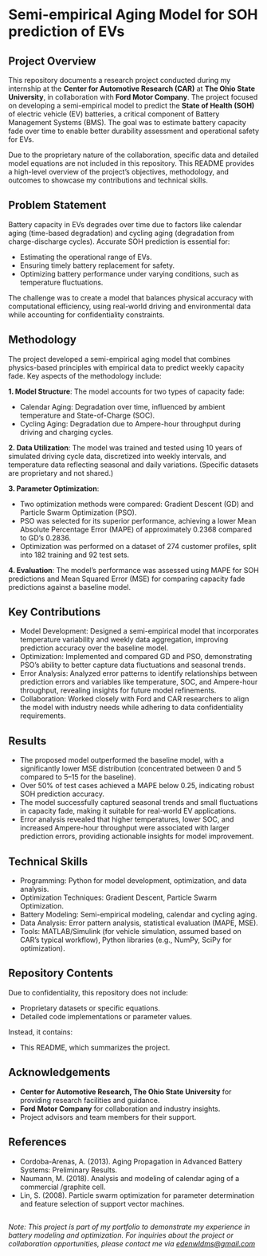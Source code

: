 # Semi-empirical Aging Model for SOH prediction of EVs

## Project Overview
This repository documents a research project conducted during my internship at the **Center for Automotive Research (CAR)** at **The Ohio State University**, in collaboration with **Ford Motor Company**. The project focused on developing a semi-empirical model to predict the **State of Health (SOH)** of electric vehicle (EV) batteries, a critical component of Battery Management Systems (BMS). The goal was to estimate battery capacity fade over time to enable better durability assessment and operational safety for EVs.

Due to the proprietary nature of the collaboration, specific data and detailed model equations are not included in this repository. This README provides a high-level overview of the project’s objectives, methodology, and outcomes to showcase my contributions and technical skills.

## Problem Statement
Battery capacity in EVs degrades over time due to factors like calendar aging (time-based degradation) and cycling aging (degradation from charge-discharge cycles). Accurate SOH prediction is essential for:
- Estimating the operational range of EVs.
- Ensuring timely battery replacement for safety.
- Optimizing battery performance under varying conditions, such as temperature fluctuations.

The challenge was to create a model that balances physical accuracy with computational efficiency, using real-world driving and environmental data while accounting for confidentiality constraints.

## Methodology
The project developed a semi-empirical aging model that combines physics-based principles with empirical data to predict weekly capacity fade. Key aspects of the methodology include:

**1. Model Structure**: The model accounts for two types of capacity fade:
- Calendar Aging: Degradation over time, influenced by ambient temperature and State-of-Charge (SOC).
- Cycling Aging: Degradation due to Ampere-hour throughput during driving and charging cycles.

**2. Data Utilization**: The model was trained and tested using 10 years of simulated driving cycle data, discretized into weekly intervals, and temperature data reflecting seasonal and daily variations. (Specific datasets are proprietary and not shared.)

**3. Parameter Optimization**:
- Two optimization methods were compared: Gradient Descent (GD) and Particle Swarm Optimization (PSO).
- PSO was selected for its superior performance, achieving a lower Mean Absolute Percentage Error (MAPE) of approximately 0.2368 compared to GD’s 0.2836.
- Optimization was performed on a dataset of 274 customer profiles, split into 182 training and 92 test sets.

**4. Evaluation**: The model’s performance was assessed using MAPE for SOH predictions and Mean Squared Error (MSE) for comparing capacity fade predictions against a baseline model.

## Key Contributions
- Model Development: Designed a semi-empirical model that incorporates temperature variability and weekly data aggregation, improving prediction accuracy over the baseline model.
- Optimization: Implemented and compared GD and PSO, demonstrating PSO’s ability to better capture data fluctuations and seasonal trends.
- Error Analysis: Analyzed error patterns to identify relationships between prediction errors and variables like temperature, SOC, and Ampere-hour throughput, revealing insights for future model refinements.
- Collaboration: Worked closely with Ford and CAR researchers to align the model with industry needs while adhering to data confidentiality requirements.

## Results
- The proposed model outperformed the baseline model, with a significantly lower MSE distribution (concentrated between 0 and 5 compared to 5–15 for the baseline).
- Over 50% of test cases achieved a MAPE below 0.25, indicating robust SOH prediction accuracy.
- The model successfully captured seasonal trends and small fluctuations in capacity fade, making it suitable for real-world EV applications.
- Error analysis revealed that higher temperatures, lower SOC, and increased Ampere-hour throughput were associated with larger prediction errors, providing actionable insights for model improvement.

## Technical Skills
- Programming: Python for model development, optimization, and data analysis.
- Optimization Techniques: Gradient Descent, Particle Swarm Optimization.
- Battery Modeling: Semi-empirical modeling, calendar and cycling aging.
- Data Analysis: Error pattern analysis, statistical evaluation (MAPE, MSE).
- Tools: MATLAB/Simulink (for vehicle simulation, assumed based on CAR’s typical workflow), Python libraries (e.g., NumPy, SciPy for optimization).

## Repository Contents
Due to confidentiality, this repository does not include:
- Proprietary datasets or specific equations.
- Detailed code implementations or parameter values.

Instead, it contains:
- This README, which summarizes the project.

## Acknowledgements
- **Center for Automotive Research, The Ohio State University** for providing research facilities and guidance.
- **Ford Motor Company** for collaboration and industry insights.
- Project advisors and team members for their support.

## References
- Cordoba-Arenas, A. (2013). Aging Propagation in Advanced Battery Systems: Preliminary Results.
- Naumann, M. (2018). Analysis and modeling of calendar aging of a commercial /graphite cell.
- Lin, S. (2008). Particle swarm optimization for parameter determination and feature selection of support vector machines.

##
*Note: This project is part of my portfolio to demonstrate my experience in battery modeling and optimization. For inquiries about the project or collaboration opportunities, please contact me via edenwldms@gmail.com*
